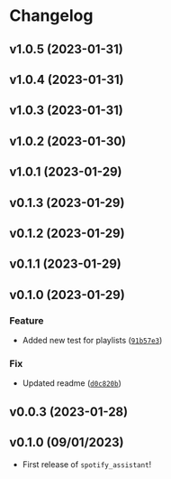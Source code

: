 # Changelog

<!--next-version-placeholder-->

## v1.0.5 (2023-01-31)


## v1.0.4 (2023-01-31)


## v1.0.3 (2023-01-31)


## v1.0.2 (2023-01-30)


## v1.0.1 (2023-01-29)


## v0.1.3 (2023-01-29)


## v0.1.2 (2023-01-29)


## v0.1.1 (2023-01-29)


## v0.1.0 (2023-01-29)
### Feature
* Added new test for playlists ([`91b57e3`](https://github.com/UBC-MDS/spotify_assistant/commit/91b57e3eb1df8f76c197dcd417be44ae450494d1))

### Fix
* Updated readme ([`d0c820b`](https://github.com/UBC-MDS/spotify_assistant/commit/d0c820be0669359502b7111416bd6747b6d129c7))

## v0.0.3 (2023-01-28)


## v0.1.0 (09/01/2023)

- First release of `spotify_assistant`!